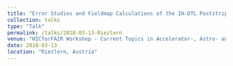 ```yaml
---
title: "Error Studies and Fieldmap Calculations of the IH-DTL Poststripper Proposal"
collection: talks
type: "Talk"
permalink: /talks/2018-03-13-Riezlern
venue: "HICforFAIR Workshop - Current Topics in Accelerator-, Astro- and Plasmaphysics"
date: 2018-03-13
location: "Riezlern, Austria"
---
```


